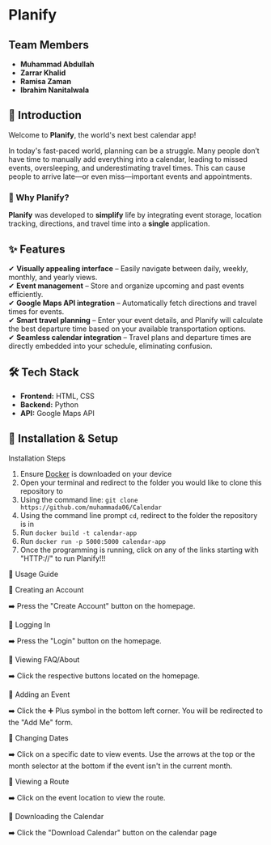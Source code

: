 # **Planify**  

## Team Members  
- **Muhammad Abdullah**  
- **Zarrar Khalid**  
- **Ramisa Zaman**  
- **Ibrahim Nanitalwala**  

## 📌 Introduction  
Welcome to **Planify**, the world's next best calendar app!  

In today's fast-paced world, planning can be a struggle. Many people don’t have time to manually add everything into a calendar, leading to missed events, oversleeping, and underestimating travel times. This can cause people to arrive late—or even miss—important events and appointments.  

### 🚀 Why Planify?  
**Planify** was developed to **simplify** life by integrating event storage, location tracking, directions, and travel time into a **single** application.  

## ✨ Features  
✔ **Visually appealing interface** – Easily navigate between daily, weekly, monthly, and yearly views.  
✔ **Event management** – Store and organize upcoming and past events efficiently.  
✔ **Google Maps API integration** – Automatically fetch directions and travel times for events.  
✔ **Smart travel planning** – Enter your event details, and Planify will calculate the best departure time based on your available transportation options.  
✔ **Seamless calendar integration** – Travel plans and departure times are directly embedded into your schedule, eliminating confusion.  

## 🛠️ Tech Stack  
- **Frontend:** HTML, CSS  
- **Backend:** Python  
- **API:** Google Maps API  

## 📌 Installation & Setup 

Installation Steps
  1. Ensure [Docker](https://docs.docker.com/get-started/get-docker/) is downloaded on your device
  2. Open your terminal and redirect to the folder you would like to clone this repository to
  3. Using the command line:  `git clone https://github.com/muhammada06/Calendar`
  4. Using the command line prompt  `cd`, redirect to the folder the repository is in
  5. Run  `docker build -t calendar-app`
  6. Run `docker run -p 5000:5000 calendar-app`
  7. Once the programming is running, click on any of the links starting with "HTTP://" to run Planify!!!

📖 Usage Guide

🔹 Creating an Account

➡️ Press the "Create Account" button on the homepage.

🔹 Logging In

➡️ Press the "Login" button on the homepage.

🔹 Viewing FAQ/About

➡️ Click the respective buttons located on the homepage.

🔹 Adding an Event

➡️ Click the ➕ Plus symbol in the bottom left corner. You will be redirected to the "Add Me" form.

🔹 Changing Dates

➡️ Click on a specific date to view events. Use the arrows at the top or the month selector at the bottom if the event isn't in the current month.

🔹 Viewing a Route

➡️ Click on the event location to view the route.

🔹 Downloading the Calendar

➡️ Click the "Download Calendar" button on the calendar page
